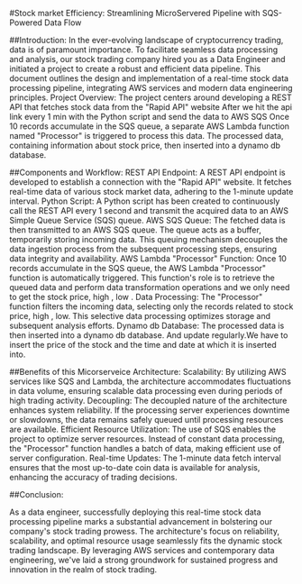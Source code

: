 #Stock market Efficiency: Streamlining MicroServered Pipeline with SQS-Powered Data Flow

##Introduction:
In the ever-evolving landscape of cryptocurrency trading, data is of paramount importance. 
To facilitate seamless data processing and analysis, our stock trading company hired you as a Data Engineer and initiated a project to create a robust and efficient data pipeline. 
This document outlines the design and implementation of a real-time stock data processing pipeline, integrating AWS services and modern data engineering principles.
Project Overview:
The project centers around developing a REST API that fetches stock data from the "Rapid API" website 
After we hit the api link every 1 min with the Python script and send the data to AWS SQS
Once 10 records accumulate in the SQS queue, a separate AWS Lambda function named "Processor" is triggered to process this data. 
The processed data, containing information about stock price, then inserted into a dynamo db database.




##Components and Workflow:
REST API Endpoint: A REST API endpoint is developed to establish a connection with the "Rapid API" website. It fetches real-time data of various stock market data, adhering to the 1-minute update interval.
Python Script: A Python script has been created to continuously call the REST API every 1 second and transmit the acquired data to an AWS Simple Queue Service (SQS) queue.
AWS SQS Queue: The fetched data is then transmitted to an AWS SQS queue. The queue acts as a buffer, temporarily storing incoming data. This queuing mechanism decouples the data ingestion process from the subsequent processing steps, ensuring data integrity and availability.
AWS Lambda "Processor" Function: Once 10 records accumulate in the SQS queue, the AWS Lambda "Processor" function is automatically triggered. This function's role is to retrieve the queued data and perform data transformation operations and we only need to get the stock price, high , low .
Data Processing: The "Processor" function filters the incoming data, selecting only the records related to stock price, high , low. This selective data processing optimizes storage and subsequent analysis efforts.
Dynamo db Database: The processed data is then inserted into a dynamo db database. And update regularly.We have to insert the price of the stock and the time and date at which it is inserted into.



##Benefits of this Micorserveice Architecture:
Scalability: By utilizing AWS services like SQS and Lambda, the architecture accommodates fluctuations in data volume, ensuring scalable data processing even during periods of high trading activity.
Decoupling: The decoupled nature of the architecture enhances system reliability. If the processing server experiences downtime or slowdowns, the data remains safely queued until processing resources are available.
Efficient Resource Utilization: The use of SQS enables the project to optimize server resources. Instead of constant data processing, the "Processor" function handles a batch of data, making efficient use of server configuration.
Real-time Updates: The 1-minute data fetch interval ensures that the most up-to-date coin data is available for analysis, enhancing the accuracy of trading decisions.
 
##Conclusion:

As a data engineer, successfully deploying this real-time stock data processing pipeline marks a substantial advancement in bolstering our company's stock trading prowess. 
The architecture's focus on reliability, scalability, and optimal resource usage seamlessly fits the dynamic stock trading landscape. By leveraging AWS services and contemporary data engineering, we've laid a strong groundwork for sustained progress and innovation in the realm of stock trading.

 
